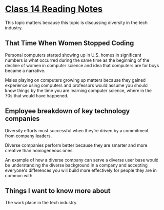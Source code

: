 # [Class 14 Reading Notes](https://github.com/snur206/reading-notes/blob/main/301/class14notes.md)

This topic matters because this topic is discussing diversity in the tech industry.

## That Time When Women Stopped Coding

Personal computers started showing up in U.S. homes in significant numbers is what occurred during the same time as the beginning of the decline of women in computer science and idea that computers are for boys became a narrative.

Males playing on computers growing up matters because they gained experience using computers and professors would assume you should know things by the time you are learning computer science, where in the 70s that would have happened. 

##  Employee breakdown of key technology companies

Diversity efforts most successful when they’re driven by a commitment from company leaders.

Diverse companies perform better because they are smarter and more creative than homogeneous ones.

An example of how a diverse company can serve a diverse user base would be understanding the diverse background in a company and accepting everyone's differences you will build more effectively for people they are in common with

## Things I want to know more about

The work place in the tech industry.
